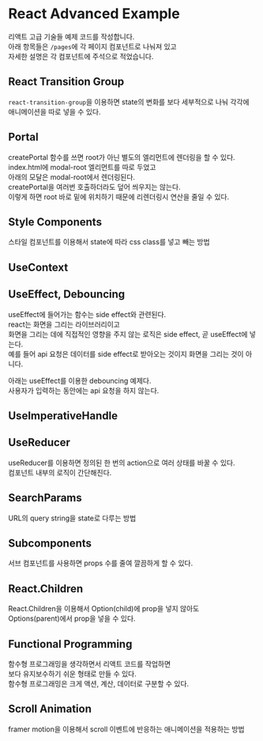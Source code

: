 # React Advanced Example

리액트 고급 기술들 예제 코드를 작성합니다.\
아래 항목들은 `/pages`에 각 페이지 컴포넌트로 나눠져 있고\
자세한 설명은 각 컴포넌트에 주석으로 적었습니다.

## React Transition Group

`react-transition-group`을 이용하면 state의 변화를 보다 세부적으로 나눠 각각에 애니메이션을 따로 넣을 수 있다.

## Portal

createPortal 함수를 쓰면 root가 아닌 별도의 엘리먼트에 렌더링을 할 수 있다.\
index.html에 modal-root 엘리먼트를 따로 두었고\
아래의 모달은 modal-root에서 렌더링된다.\
createPortal을 여러번 호출하더라도 덮어 씌우지는 않는다.\
이렇게 하면 root 바로 밑에 위치하기 때문에 리렌더링시 연산을 줄일 수 있다.

## Style Components

스타일 컴포넌트를 이용해서 state에 따라 css class를 넣고 빼는 방법

## UseContext

## UseEffect, Debouncing

useEffect에 들어가는 함수는 side effect와 관련된다.\
react는 화면을 그리는 라이브러리이고\
화면을 그리는 데에 직접적인 영향을 주지 않는 로직은 side effect, 곧 useEffect에 넣는다.\
예를 들어 api 요청은 데이터를 side effect로 받아오는 것이지 화면을 그리는 것이 아니다.

아래는 useEffect를 이용한 debouncing 예제다.\
사용자가 입력하는 동안에는 api 요청을 하지 않는다.

## UseImperativeHandle

## UseReducer

useReducer를 이용하면 정의된 한 번의 action으로 여러 상태를 바꿀 수 있다.\
컴포넌트 내부의 로직이 간단해진다.

## SearchParams

URL의 query string을 state로 다루는 방법

## Subcomponents

서브 컴포넌트를 사용하면 props 수를 줄여 깔끔하게 할 수 있다.

## React.Children

React.Children을 이용해서 Option(child)에 prop을 넣지 않아도\
Options(parent)에서 prop을 넣을 수 있다.

## Functional Programming

함수형 프로그래밍을 생각하면서 리액트 코드를 작업하면\
보다 유지보수하기 쉬운 형태로 만들 수 있다.\
함수형 프로그래밍은 크게 액션, 계산, 데이터로 구분할 수 있다.

## Scroll Animation

framer motion을 이용해서 scroll 이벤트에 반응하는 애니메이션을 적용하는 방법